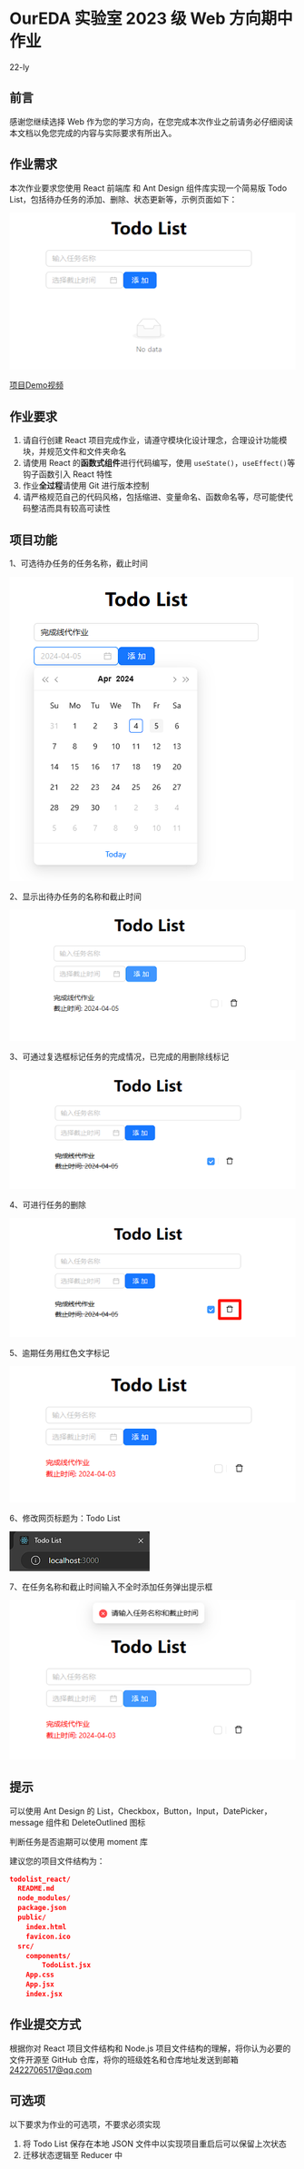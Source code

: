 # OurEDA 实验室 2023 级 Web 方向期中作业

22-ly

## 前言

感谢您继续选择 Web 作为您的学习方向，在您完成本次作业之前请务必仔细阅读本文档以免您完成的内容与实际要求有所出入。

## 作业需求

本次作业要求您使用 React 前端库 和 Ant Design 组件库实现一个简易版 Todo List，包括待办任务的添加、删除、状态更新等，示例页面如下：

![image-20240404133920525](./images/image-20240404133920525.png)

[项目Demo视频](./videos/Demo.mp4)

## 作业要求

1. 请自行创建 React 项目完成作业，请遵守模块化设计理念，合理设计功能模块，并规范文件和文件夹命名
2. 请使用 React 的**函数式组件**进行代码编写，使用 `useState()`，`useEffect()`等钩子函数引入 React 特性
3. 作业**全过程**请使用 Git 进行版本控制
4. 请严格规范自己的代码风格，包括缩进、变量命名、函数命名等，尽可能使代码整洁而具有较高可读性

##  项目功能

1、可选待办任务的任务名称，截止时间

![image-20240404134149994](./images/image-20240404134149994.png)

2、显示出待办任务的名称和截止时间

![image-20240404134252176](./images/image-20240404134252176.png)

3、可通过复选框标记任务的完成情况，已完成的用删除线标记

![image-20240404134327814](./images/image-20240404134327814.png)

4、可进行任务的删除

![image-20240404134410724](./images/image-20240404134410724.png)

5、逾期任务用红色文字标记

![image-20240404134456329](./images/image-20240404134456329.png)

6、修改网页标题为：Todo List

![image-20240404134621733](./images/image-20240404134621733.png)

7、在任务名称和截止时间输入不全时添加任务弹出提示框

![image-20240404135729146](./images/image-20240404135729146.png)

## 提示

可以使用 Ant Design 的 List，Checkbox，Button，Input，DatePicker，message 组件和 DeleteOutlined 图标

判断任务是否逾期可以使用 moment 库

建议您的项目文件结构为：

```json
todolist_react/
  README.md
  node_modules/
  package.json
  public/
    index.html
    favicon.ico
  src/
    components/
        TodoList.jsx
    App.css
    App.jsx
    index.jsx
```

## 作业提交方式

根据你对 React 项目文件结构和 Node.js 项目文件结构的理解，将你认为必要的文件开源至 GitHub 仓库，将你的班级姓名和仓库地址发送到邮箱 2422706517@qq.com

## 可选项

以下要求为作业的可选项，不要求必须实现

1. 将 Todo List 保存在本地 JSON 文件中以实现项目重启后可以保留上次状态
2. 迁移状态逻辑至 Reducer 中